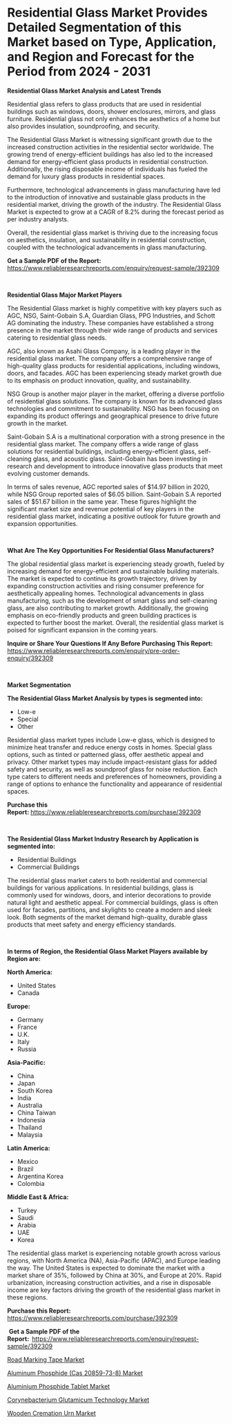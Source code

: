 <p><h1>Residential Glass Market Provides Detailed Segmentation of this Market based on Type, Application, and Region and Forecast for the Period from 2024 - 2031</h1></p><p><strong>Residential Glass Market Analysis and Latest Trends</strong></p>
<p><p>Residential glass refers to glass products that are used in residential buildings such as windows, doors, shower enclosures, mirrors, and glass furniture. Residential glass not only enhances the aesthetics of a home but also provides insulation, soundproofing, and security.</p><p>The Residential Glass Market is witnessing significant growth due to the increased construction activities in the residential sector worldwide. The growing trend of energy-efficient buildings has also led to the increased demand for energy-efficient glass products in residential construction. Additionally, the rising disposable income of individuals has fueled the demand for luxury glass products in residential spaces.</p><p>Furthermore, technological advancements in glass manufacturing have led to the introduction of innovative and sustainable glass products in the residential market, driving the growth of the industry. The Residential Glass Market is expected to grow at a CAGR of 8.2% during the forecast period as per industry analysts.</p><p>Overall, the residential glass market is thriving due to the increasing focus on aesthetics, insulation, and sustainability in residential construction, coupled with the technological advancements in glass manufacturing.</p></p>
<p><strong>Get a Sample PDF of the Report:&nbsp;</strong> <a href="https://www.reliableresearchreports.com/enquiry/request-sample/392309">https://www.reliableresearchreports.com/enquiry/request-sample/392309</a></p>
<p>&nbsp;</p>
<p><strong>Residential Glass Major Market Players</strong></p>
<p><p>The Residential Glass market is highly competitive with key players such as AGC, NSG, Saint-Gobain S.A, Guardian Glass, PPG Industries, and Schott AG dominating the industry. These companies have established a strong presence in the market through their wide range of products and services catering to residential glass needs.</p><p>AGC, also known as Asahi Glass Company, is a leading player in the residential glass market. The company offers a comprehensive range of high-quality glass products for residential applications, including windows, doors, and facades. AGC has been experiencing steady market growth due to its emphasis on product innovation, quality, and sustainability.</p><p>NSG Group is another major player in the market, offering a diverse portfolio of residential glass solutions. The company is known for its advanced glass technologies and commitment to sustainability. NSG has been focusing on expanding its product offerings and geographical presence to drive future growth in the market.</p><p>Saint-Gobain S.A is a multinational corporation with a strong presence in the residential glass market. The company offers a wide range of glass solutions for residential buildings, including energy-efficient glass, self-cleaning glass, and acoustic glass. Saint-Gobain has been investing in research and development to introduce innovative glass products that meet evolving customer demands.</p><p>In terms of sales revenue, AGC reported sales of $14.97 billion in 2020, while NSG Group reported sales of $6.05 billion. Saint-Gobain S.A reported sales of $51.67 billion in the same year. These figures highlight the significant market size and revenue potential of key players in the residential glass market, indicating a positive outlook for future growth and expansion opportunities.</p></p>
<p>&nbsp;</p>
<p><strong>What Are The Key Opportunities For Residential Glass Manufacturers?</strong></p>
<p><p>The global residential glass market is experiencing steady growth, fueled by increasing demand for energy-efficient and sustainable building materials. The market is expected to continue its growth trajectory, driven by expanding construction activities and rising consumer preference for aesthetically appealing homes. Technological advancements in glass manufacturing, such as the development of smart glass and self-cleaning glass, are also contributing to market growth. Additionally, the growing emphasis on eco-friendly products and green building practices is expected to further boost the market. Overall, the residential glass market is poised for significant expansion in the coming years.</p></p>
<p><strong>Inquire or Share Your Questions If Any Before Purchasing This Report:</strong> <a href="https://www.reliableresearchreports.com/enquiry/pre-order-enquiry/392309">https://www.reliableresearchreports.com/enquiry/pre-order-enquiry/392309</a></p>
<p>&nbsp;</p>
<p><strong>Market Segmentation</strong></p>
<p><strong>The Residential Glass Market Analysis by types is segmented into:</strong></p>
<p><ul><li>Low-e</li><li>Special</li><li>Other</li></ul></p>
<p><p>Residential glass market types include Low-e glass, which is designed to minimize heat transfer and reduce energy costs in homes. Special glass options, such as tinted or patterned glass, offer aesthetic appeal and privacy. Other market types may include impact-resistant glass for added safety and security, as well as soundproof glass for noise reduction. Each type caters to different needs and preferences of homeowners, providing a range of options to enhance the functionality and appearance of residential spaces.</p></p>
<p><strong>Purchase this Report:&nbsp;</strong><a href="https://www.reliableresearchreports.com/purchase/392309">https://www.reliableresearchreports.com/purchase/392309</a></p>
<p>&nbsp;</p>
<p><strong>The Residential Glass Market Industry Research by Application is segmented into:</strong></p>
<p><ul><li>Residential Buildings</li><li>Commercial Buildings</li></ul></p>
<p><p>The residential glass market caters to both residential and commercial buildings for various applications. In residential buildings, glass is commonly used for windows, doors, and interior decorations to provide natural light and aesthetic appeal. For commercial buildings, glass is often used for facades, partitions, and skylights to create a modern and sleek look. Both segments of the market demand high-quality, durable glass products that meet safety and energy efficiency standards.</p></p>
<p>&nbsp;</p>
<p><strong>In terms of Region, the Residential Glass Market Players available by Region are:</strong></p>
<p>
    <p> <strong> North America: </strong>
        <ul>
            <li>United States</li>
            <li>Canada</li>
        </ul>
        </p> 
    <p> <strong> Europe: </strong>
        <ul>
            <li>Germany</li>
            <li>France</li>
            <li>U.K.</li>
            <li>Italy</li>
            <li>Russia</li>
        </ul>
        </p> 
    <p> <strong> Asia-Pacific: </strong>
        <ul>
            <li>China</li>
            <li>Japan</li>
            <li>South Korea</li>
            <li>India</li>
            <li>Australia</li>
            <li>China Taiwan</li>
            <li>Indonesia</li>
            <li>Thailand</li>
            <li>Malaysia</li>
        </ul>
        </p> 
    <p> <strong> Latin America: </strong>
        <ul>
            <li>Mexico</li>
            <li>Brazil</li>
            <li>Argentina Korea</li>
            <li>Colombia</li>
        </ul>
        </p> 
    <p> <strong> Middle East & Africa: </strong>
        <ul>
            <li>Turkey</li>
            <li>Saudi</li>
            <li>Arabia</li>
            <li>UAE</li>
            <li>Korea</li>
        </ul>
    </p>
    </p>
<p><p>The residential glass market is experiencing notable growth across various regions, with North America (NA), Asia-Pacific (APAC), and Europe leading the way. The United States is expected to dominate the market with a market share of 35%, followed by China at 30%, and Europe at 20%. Rapid urbanization, increasing construction activities, and a rise in disposable income are key factors driving the growth of the residential glass market in these regions.</p></p>
<p><strong>Purchase this Report: </strong><a href="https://www.reliableresearchreports.com/purchase/392309">https://www.reliableresearchreports.com/purchase/392309</a></p>
<p>&nbsp;<strong>Get a Sample PDF of the Report:&nbsp;&nbsp;</strong><a href="https://www.reliableresearchreports.com/enquiry/request-sample/392309">https://www.reliableresearchreports.com/enquiry/request-sample/392309</a></p>
<p><strong></strong></p>
<p><p><a href="https://view.publitas.com/reportprime-1/road-marking-tape-market-insights-market-players-and-forecast-till-2031/">Road Marking Tape Market</a></p><p><a href="https://artistic-helicopter-ca9.notion.site/Aluminum-Phosphide-Cas-20859-73-8-Market-Size-Share-Trends-Analysis-Report-By-Material-By-Type-22cd0190479745ea8182e51129d4d47d">Aluminum Phosphide (Cas 20859-73-8) Market</a></p><p><a href="https://valiant-lunge-8fe.notion.site/Aluminium-Phosphide-Tablet-Market-Research-Report-Forecasted-for-Period-from-2024-2031-by-Market--acefd692dda7471a800efa5012ca7e85">Aluminium Phosphide Tablet Market</a></p><p><a href="https://picayune-night-cbd.notion.site/Corynebacterium-Glutamicum-Technology-Market-Size-Share-Trends-Analysis-Report-By-Material-By-Ty-47664fd71c05445393b13205e515fc1d">Corynebacterium Glutamicum Technology Market</a></p><p><a href="https://view.publitas.com/reportprime-1/wooden-cremation-urn-market-size-growing-and-forecasted-for-period-from-2024-2031-and-provides-complete-market-analysis-of-this-market/">Wooden Cremation Urn Market</a></p></p>